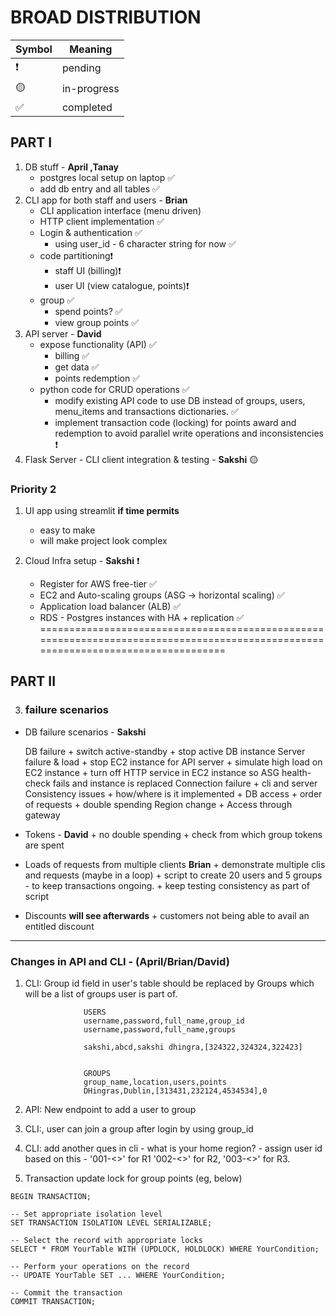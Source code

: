 # BROAD DISTRIBUTION


| Symbol | Meaning |
| --- | --- |
| ❗ | pending |
| 🟡 | in-progress |
| ✅ | completed |

## PART I


1. DB stuff - **April ,Tanay**
    * postgres local setup on laptop ✅
    * add db entry and all tables ✅
2. CLI app for both staff and users - **Brian**
    * CLI application interface (menu driven)                   
    * HTTP client implementation ✅
    * Login & authentication ✅
        + using user_id - 6 character string for now ✅
    * code partitioning❗
        + staff UI (billing)❗
        + user UI (view catalogue, points)❗
    * group ✅
        + spend points?  ✅
        + view group points ✅
3. API server - **David**
    * expose functionality (API) ✅
        + billing ✅
        + get data ✅
        + points redemption ✅
    * python code for CRUD operations ✅
        + modify existing API code to use DB instead of groups, users, menu_items and transactions dictionaries. ✅
        + implement transaction code (locking) for points award and redemption to avoid parallel write operations and inconsistencies ❗
4. Flask Server - CLI client integration & testing - **Sakshi** 🟡

### Priority 2
1. UI app using streamlit **if time permits**
    * easy to make
    * will make project look complex

2. Cloud Infra setup - **Sakshi**  ❗
    * Register for AWS free-tier ✅
    * EC2 and Auto-scaling groups (ASG -> horizontal scaling) ✅
    * Application load balancer (ALB) ✅
    * RDS - Postgres instances with HA + replication ✅
==================================================================================================================================
## PART II

3. ### failure scenarios 
    
* DB failure scenarios - **Sakshi**

    DB failure 
        + switch active-standby
        + stop active DB instance
    Server failure & load 
        + stop EC2 instance for API server
        + simulate high load on EC2 instance
        + turn off HTTP service in EC2 instance so ASG health-check fails and instance is replaced
    Connection failure
        + cli and server
    Consistency issues
        + how/where is it implemented
        + DB access
        + order of requests
        + double spending
    Region change
        + Access through gateway 


* Tokens - **David** 
        + no double spending
        + check from which group tokens are spent

* Loads of requests from multiple clients **Brian**
        + demonstrate multiple clis and requests (maybe in a loop)
        + script to create 20 users and 5 groups - to keep transactions ongoing.
        + keep testing consistency as part of script

* Discounts **will see afterwards**
        + customers not being able to avail an entitled discount

-------------------------------------------

### Changes in API and CLI - (April/Brian/David)

1. CLI: Group id field in user's table should be replaced by Groups which will be a list of groups user is part of.

        
                    USERS
                    username,password,full_name,group_id
                    username,password,full_name,groups

                    sakshi,abcd,sakshi dhingra,[324322,324324,322423]


                    GROUPS
                    group_name,location,users,points
                    DHingras,Dublin,[313431,232124,4534534],0

2. API: New endpoint to add a user to group

3. CLI:, user can join a group after login by using group_id

4. CLI: add another ques in cli - what is your home region?  - assign user id based on this - '001-<>' for R1 '002-<>' for R2, '003-<>' for R3. 

5. Transaction update lock for group points (eg, below)

```
BEGIN TRANSACTION;
 
-- Set appropriate isolation level
SET TRANSACTION ISOLATION LEVEL SERIALIZABLE;
 
-- Select the record with appropriate locks
SELECT * FROM YourTable WITH (UPDLOCK, HOLDLOCK) WHERE YourCondition;
 
-- Perform your operations on the record
-- UPDATE YourTable SET ... WHERE YourCondition;
 
-- Commit the transaction
COMMIT TRANSACTION;
```